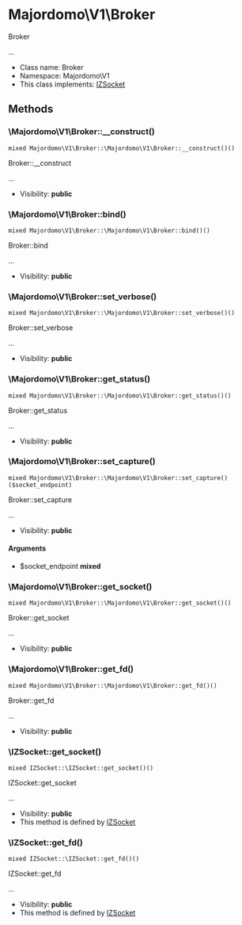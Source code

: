 Majordomo\V1\Broker
===============

Broker

...


* Class name: Broker
* Namespace: Majordomo\V1
* This class implements: [IZSocket](IZSocket.md)






Methods
-------


### \Majordomo\V1\Broker::__construct()

```
mixed Majordomo\V1\Broker::\Majordomo\V1\Broker::__construct()()
```

Broker::__construct

...

* Visibility: **public**



### \Majordomo\V1\Broker::bind()

```
mixed Majordomo\V1\Broker::\Majordomo\V1\Broker::bind()()
```

Broker::bind

...

* Visibility: **public**



### \Majordomo\V1\Broker::set_verbose()

```
mixed Majordomo\V1\Broker::\Majordomo\V1\Broker::set_verbose()()
```

Broker::set_verbose

...

* Visibility: **public**



### \Majordomo\V1\Broker::get_status()

```
mixed Majordomo\V1\Broker::\Majordomo\V1\Broker::get_status()()
```

Broker::get_status

...

* Visibility: **public**



### \Majordomo\V1\Broker::set_capture()

```
mixed Majordomo\V1\Broker::\Majordomo\V1\Broker::set_capture()($socket_endpoint)
```

Broker::set_capture

...

* Visibility: **public**

#### Arguments

* $socket_endpoint **mixed**



### \Majordomo\V1\Broker::get_socket()

```
mixed Majordomo\V1\Broker::\Majordomo\V1\Broker::get_socket()()
```

Broker::get_socket

...

* Visibility: **public**



### \Majordomo\V1\Broker::get_fd()

```
mixed Majordomo\V1\Broker::\Majordomo\V1\Broker::get_fd()()
```

Broker::get_fd

...

* Visibility: **public**



### \IZSocket::get_socket()

```
mixed IZSocket::\IZSocket::get_socket()()
```

IZSocket::get_socket

...

* Visibility: **public**
* This method is defined by [IZSocket](IZSocket.md)



### \IZSocket::get_fd()

```
mixed IZSocket::\IZSocket::get_fd()()
```

IZSocket::get_fd

...

* Visibility: **public**
* This method is defined by [IZSocket](IZSocket.md)


